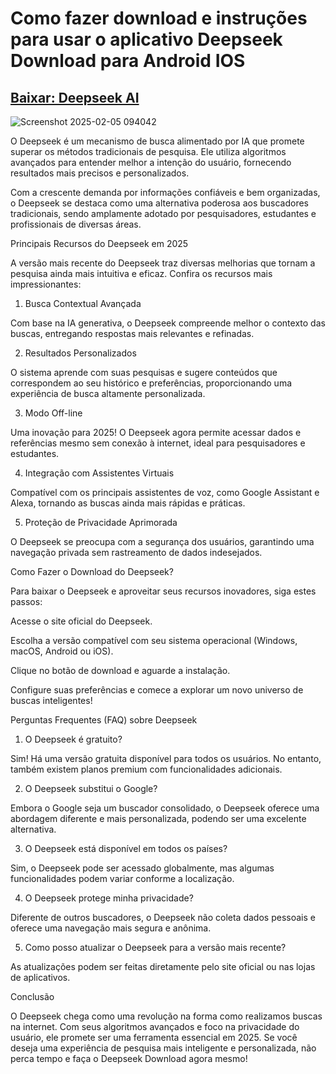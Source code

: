 # Como fazer download e instruções para usar o aplicativo Deepseek Download para Android IOS
## [Baixar: Deepseek AI](https://apksil.com/)
![Screenshot 2025-02-05 094042](https://github.com/user-attachments/assets/51d6d5ca-616d-4383-ac5b-0d4b76a910f5)

O Deepseek é um mecanismo de busca alimentado por IA que promete superar os métodos tradicionais de pesquisa. Ele utiliza algoritmos avançados para entender melhor a intenção do usuário, fornecendo resultados mais precisos e personalizados.

Com a crescente demanda por informações confiáveis e bem organizadas, o Deepseek se destaca como uma alternativa poderosa aos buscadores tradicionais, sendo amplamente adotado por pesquisadores, estudantes e profissionais de diversas áreas.

Principais Recursos do Deepseek em 2025

A versão mais recente do Deepseek traz diversas melhorias que tornam a pesquisa ainda mais intuitiva e eficaz. Confira os recursos mais impressionantes:

1. Busca Contextual Avançada

Com base na IA generativa, o Deepseek compreende melhor o contexto das buscas, entregando respostas mais relevantes e refinadas.

2. Resultados Personalizados

O sistema aprende com suas pesquisas e sugere conteúdos que correspondem ao seu histórico e preferências, proporcionando uma experiência de busca altamente personalizada.

3. Modo Off-line

Uma inovação para 2025! O Deepseek agora permite acessar dados e referências mesmo sem conexão à internet, ideal para pesquisadores e estudantes.

4. Integração com Assistentes Virtuais

Compatível com os principais assistentes de voz, como Google Assistant e Alexa, tornando as buscas ainda mais rápidas e práticas.

5. Proteção de Privacidade Aprimorada

O Deepseek se preocupa com a segurança dos usuários, garantindo uma navegação privada sem rastreamento de dados indesejados.

Como Fazer o Download do Deepseek?

Para baixar o Deepseek e aproveitar seus recursos inovadores, siga estes passos:

Acesse o site oficial do Deepseek.

Escolha a versão compatível com seu sistema operacional (Windows, macOS, Android ou iOS).

Clique no botão de download e aguarde a instalação.

Configure suas preferências e comece a explorar um novo universo de buscas inteligentes!

Perguntas Frequentes (FAQ) sobre Deepseek

1. O Deepseek é gratuito?

Sim! Há uma versão gratuita disponível para todos os usuários. No entanto, também existem planos premium com funcionalidades adicionais.

2. O Deepseek substitui o Google?

Embora o Google seja um buscador consolidado, o Deepseek oferece uma abordagem diferente e mais personalizada, podendo ser uma excelente alternativa.

3. O Deepseek está disponível em todos os países?

Sim, o Deepseek pode ser acessado globalmente, mas algumas funcionalidades podem variar conforme a localização.

4. O Deepseek protege minha privacidade?

Diferente de outros buscadores, o Deepseek não coleta dados pessoais e oferece uma navegação mais segura e anônima.

5. Como posso atualizar o Deepseek para a versão mais recente?

As atualizações podem ser feitas diretamente pelo site oficial ou nas lojas de aplicativos.

Conclusão

O Deepseek chega como uma revolução na forma como realizamos buscas na internet. Com seus algoritmos avançados e foco na privacidade do usuário, ele promete ser uma ferramenta essencial em 2025. Se você deseja uma experiência de pesquisa mais inteligente e personalizada, não perca tempo e faça o Deepseek Download agora mesmo!

